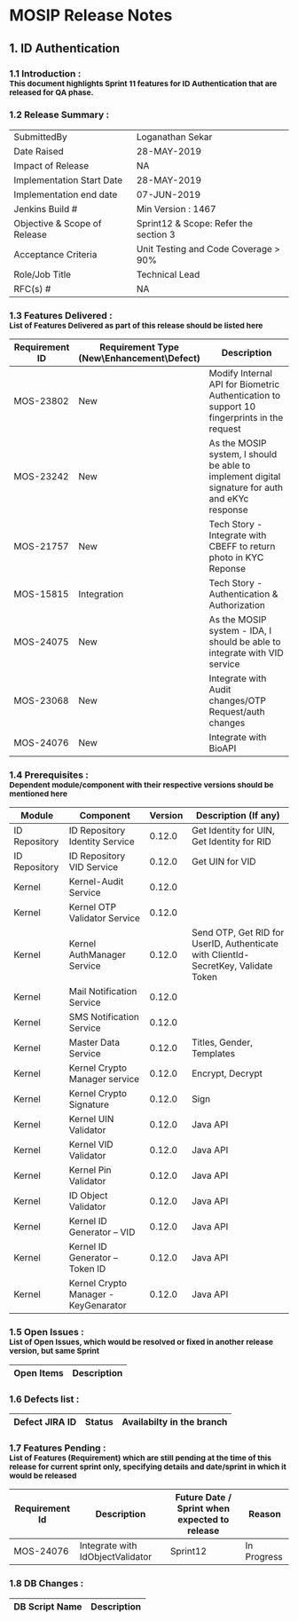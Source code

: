 # MOSIP Release Notes
## 1. ID Authentication

### 1.1 Introduction : <br><sub>This document highlights Sprint 11 features for ID Authentication that are released for QA phase.</sub></br>

### 1.2 Release Summary : 
|         |          |
|----------|----------|
SubmittedBy|Loganathan Sekar
Date Raised | 28-MAY-2019
Impact of Release|NA
Implementation Start Date |28-MAY-2019
Implementation end date	|07-JUN-2019
Jenkins Build #	|Min Version : 1467
Objective & Scope of Release| Sprint12 & Scope: Refer the section 3
Acceptance Criteria	| Unit Testing and Code Coverage > 90%
Role/Job Title|Technical Lead
RFC(s) #|	NA


### 1.3 Features Delivered : <br><sub>List of Features Delivered as part of this release should be listed here</sub></br>
Requirement ID | Requirement Type <br>(New\\Enhancement\\Defect)</br> | Description
-----|----------|-------------
MOS-23802|New|Modify Internal API for Biometric Authentication to support 10 fingerprints in the request
MOS-23242|New|As the MOSIP system, I should be able to implement digital signature for auth and eKYc response
MOS-21757|New|Tech Story - Integrate with CBEFF to return photo in KYC Reponse
MOS-15815|Integration|Tech Story - Authentication & Authorization
MOS-24075|New|As the MOSIP system - IDA, I should be able to integrate with VID service
MOS-23068|New|Integrate with Audit changes/OTP Request/auth changes
MOS-24076|New|Integrate with BioAPI


### 1.4 Prerequisites : <br><sub>Dependent module/component with their respective versions should be mentioned here</sub></br>
Module|Component|Version|Description (If any)
-----|-------------|----------------|--------------
ID Repository|ID Repository Identity Service|0.12.0|Get Identity for UIN, Get Identity for RID
ID Repository|ID Repository VID Service|0.12.0|Get UIN for VID
Kernel|Kernel-Audit Service|0.12.0| 
Kernel|Kernel OTP Validator Service|0.12.0|
Kernel|Kernel AuthManager Service|0.12.0|Send OTP, Get RID for UserID, Authenticate with ClientId-SecretKey, Validate Token
Kernel|Mail Notification Service|0.12.0|
Kernel|SMS Notification Service|0.12.0|
Kernel|Master Data Service|0.12.0|Titles, Gender, Templates
Kernel|Kernel Crypto Manager service|0.12.0|Encrypt, Decrypt
Kernel|Kernel Crypto Signature|0.12.0|Sign
Kernel|Kernel UIN Validator|0.12.0|Java API
Kernel|Kernel VID Validator|0.12.0|Java API
Kernel|Kernel Pin Validator|0.12.0|Java API
Kernel|ID Object Validator|0.12.0|Java API
Kernel|Kernel ID Generator – VID|0.12.0|Java API
Kernel|Kernel ID Generator – Token ID|0.12.0|Java API
Kernel|Kernel Crypto Manager - KeyGenarator|0.12.0|Java API

### 1.5 Open Issues : <br><sub>List of Open Issues, which would be resolved or fixed in another release version, but same Sprint</sub></br>
Open Items|Description
-----------------|----------------------

### 1.6 Defects list :
Defect JIRA ID|Status|Availabilty in the branch
---------------|-------------|------------------


### 1.7 Features Pending : <br><sub>List of Features (Requirement) which are still pending at the time of this release for current sprint only, specifying details and date/sprint in which it would be released</sub></br>
Requirement Id|Description|Future Date / Sprint when expected to release | Reason
--------------|-----------|-----------|-------------
MOS-24076|Integrate with IdObjectValidator|Sprint12|In Progress


### 1.8 DB Changes :
|DB Script Name|Description|
|---------------|-------------|




